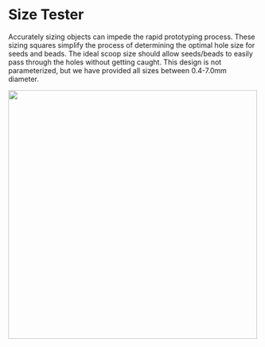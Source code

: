 # Size Tester

Accurately sizing objects can impede the rapid prototyping process.
These sizing squares simplify the process of determining the optimal hole size for seeds and beads.
The ideal scoop size should allow seeds/beads to easily pass through the holes without getting caught.
This design is not parameterized, but we have provided all sizes between 0.4-7.0mm diameter.

<img src="./img/size-tester.png" width="500" />